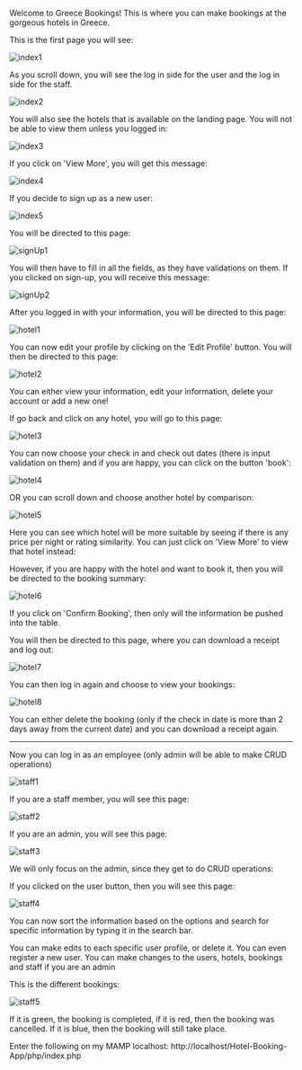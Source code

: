 Welcome to Greece Bookings!
This is where you can make bookings at the gorgeous hotels in Greece.

This is the first page you will see:

![index1](https://github.com/JeanieV/Hotel-Booking-App/assets/115072704/ff5cac17-da68-49cb-9b9c-33eaf2d9dc6e)


As you scroll down, you will see the log in side for the user and the log in side for the staff.

![index2](https://github.com/JeanieV/Hotel-Booking-App/assets/115072704/6beb083f-a333-42d9-ae89-d555617dd69c)


You will also see the hotels that is available on the landing page. You will not be able to view them unless you logged in:

![index3](https://github.com/JeanieV/Hotel-Booking-App/assets/115072704/efcde221-4d41-4bd2-b298-bad263c1f6cb)


If you click on 'View More', you will get this message:

![index4](https://github.com/JeanieV/Hotel-Booking-App/assets/115072704/6cf60097-779a-4ba7-8ad8-d3e707fcf025)


If you decide to sign up as a new user:

![index5](https://github.com/JeanieV/Hotel-Booking-App/assets/115072704/8ca7ba4c-c7bf-4896-9313-342d68021d13)


You will be directed to this page:

![signUp1](https://github.com/JeanieV/Hotel-Booking-App/assets/115072704/c8ddfd94-4b19-40fb-b7aa-57f8616ef692)


You will then have to fill in all the fields, as they have validations on them. If you clicked on sign-up, you will receive this message:

![signUp2](https://github.com/JeanieV/Hotel-Booking-App/assets/115072704/9e59afd9-1fe0-461f-9c61-ae72094c0689)


After you logged in with your information, you will be directed to this page:

![hotel1](https://github.com/JeanieV/Hotel-Booking-App/assets/115072704/c69cc469-ecdf-498f-8e81-fbf42f31b683)


You can now edit your profile by clicking on the 'Edit Profile' button. You will then be directed to this page:

![hotel2](https://github.com/JeanieV/Hotel-Booking-App/assets/115072704/042fb64e-4978-4178-9bb6-893853787812)


You can either view your information, edit your information, delete your account or add a new one!

If go back and click on any hotel, you will go to this page:

![hotel3](https://github.com/JeanieV/Hotel-Booking-App/assets/115072704/203b455e-c8c9-4864-94f6-667e82a010e8)


You can now choose your check in and check out dates (there is input validation on them) and if you are happy, you can click on the button 'book':

![hotel4](https://github.com/JeanieV/Hotel-Booking-App/assets/115072704/ce7c2f5c-ffb3-46a2-8c9c-7a86d4205743)


OR you can scroll down and choose another hotel by comparison:

![hotel5](https://github.com/JeanieV/Hotel-Booking-App/assets/115072704/c33cffc5-c628-4ec5-bcd1-07ad4df775d6)


Here you can see which hotel will be more suitable by seeing if there is any price per night or rating similarity. You can just click on 'View More' to view that hotel instead:


However, if you are happy with the hotel and want to book it, then you will be directed to the booking summary:

![hotel6](https://github.com/JeanieV/Hotel-Booking-App/assets/115072704/48ed64c1-0a65-417f-b7f5-7ba8b2196aac)


If you click on 'Confirm Booking', then only will the information be pushed into the table.

You will then be directed to this page, where you can download a receipt and log out:

![hotel7](https://github.com/JeanieV/Hotel-Booking-App/assets/115072704/777b24de-ceca-48a2-91b6-07127029a330)


You can then log in again and choose to view your bookings:

![hotel8](https://github.com/JeanieV/Hotel-Booking-App/assets/115072704/28235f20-2232-40e0-9cdb-4f286fbdf4a3)


You can either delete the booking (only if the check in date is more than 2 days away from the current date) and you can download a receipt again.

------------------------------------------------------

Now you can log in as an employee (only admin will be able to make CRUD operations)

![staff1](https://github.com/JeanieV/Hotel-Booking-App/assets/115072704/65778797-a7df-4122-b2d4-e1645e015f97)


If you are a staff member, you will see this page:

![staff2](https://github.com/JeanieV/Hotel-Booking-App/assets/115072704/2c38ea0d-b1ba-4ec2-bc93-b172092df154)


If you are an admin, you will see this page:

![staff3](https://github.com/JeanieV/Hotel-Booking-App/assets/115072704/047301b9-e76e-451a-bc52-f3472a6004eb)


We will only focus on the admin, since they get to do CRUD operations:

If you clicked on the user button, then you will see this page:

![staff4](https://github.com/JeanieV/Hotel-Booking-App/assets/115072704/477c6e19-8481-489a-9eff-044a63d2a5ac)


You can now sort the information based on the options and search for specific information by typing it in the search bar.

You can make edits to each specific user profile, or delete it. You can even register a new user.
You can make changes to the users, hotels, bookings and staff if you are an admin

This is the different bookings:

![staff5](https://github.com/JeanieV/Hotel-Booking-App/assets/115072704/bd0c4f12-d086-4775-9d55-17845f50115e)


If it is green, the booking is completed, if it is red, then the booking was cancelled. If it is blue, then the booking will still take place.

Enter the following on my MAMP localhost:
http://localhost/Hotel-Booking-App/php/index.php